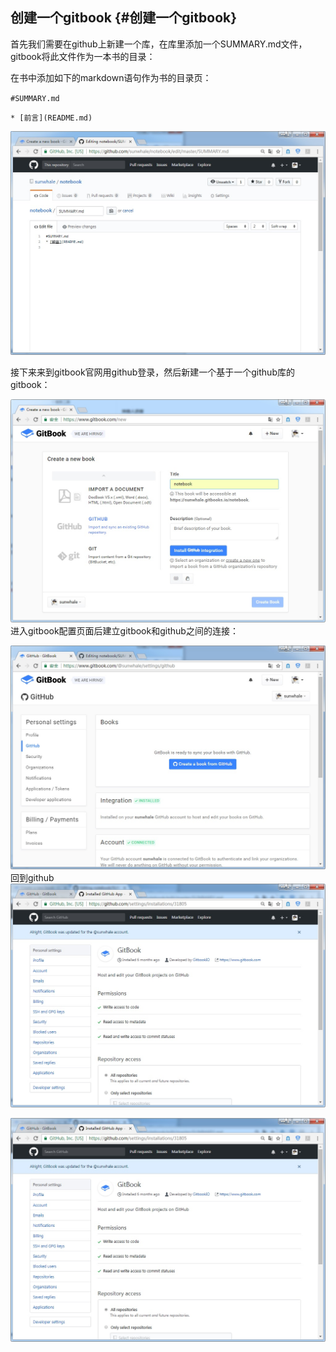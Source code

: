 ## 创建一个gitbook {#创建一个gitbook}

首先我们需要在github上新建一个库，在库里添加一个SUMMARY.md文件，gitbook将此文件作为一本书的目录：

在书中添加如下的markdown语句作为书的目录页：

`#SUMMARY.md`

`* [前言](README.md)`

![](/assets/github.jpg)

接下来来到gitbook官网用github登录，然后新建一个基于一个github库的gitbook：

![](/assets/gitbook.jpg)进入gitbook配置页面后建立gitbook和github之间的连接：

![](/assets/gitbook2.jpg)回到github![](/assets/github_settings.jpg)

![](/assets/github_settings.jpg)





